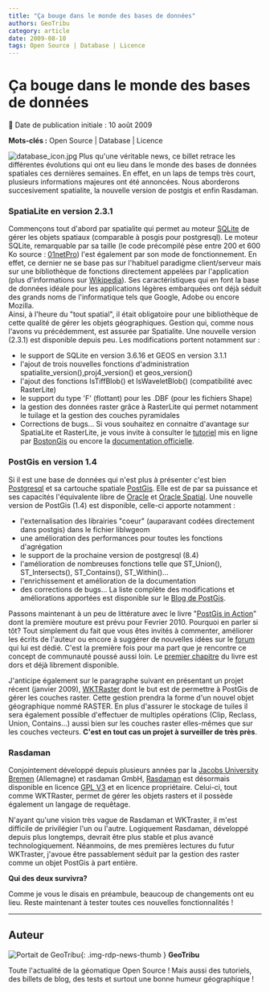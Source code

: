 ```yaml
---
title: "Ça bouge dans le monde des bases de données"
authors: GeoTribu
category: article
date: 2009-08-10
tags: Open Source | Database | Licence
---
```


# Ça bouge dans le monde des bases de données


:calendar: Date de publication initiale : 10 août 2009

**Mots-clés :** Open Source | Database | Licence


![database_icon.jpg](http://geotribu.net/sites/default/files/Tuto/img/Blog/divers/database_icon.jpg) Plus qu'une véritable news, ce billet retrace les différentes évolutions qui ont eu lieu dans le monde des bases de données spatiales ces dernières semaines. En effet, en un laps de temps très court, plusieurs informations majeures ont été annoncées. Nous aborderons succesivement spatialite, la nouvelle version de postgis et enfin Rasdaman.

### SpatiaLite en version 2.3.1

Commençons tout d'abord par spatialite qui permet au moteur [SQLite](http://www.sqlite.org/) de gérer les objets spatiaux (comparable à posgis pour postgresql). Le moteur SQLite, remarquable par sa taille (le code précompilé pèse entre 200 et 600 Ko source : [01netPro](http://pro.01net.com/editorial/372465/sqlite-devient-la-base-de-donnees-standard-du-web-deconnecte/)) l'est également par son mode de fonctionnement. En effet, ce dernier ne se base pas sur l'habituel paradigme client/serveur mais sur une bibliothèque de fonctions directement appelées par l'application (plus d'informations sur [Wikipedia](http://fr.wikipedia.org/wiki/SQLite)). Ses caractéristiques qui en font la base de données idéale pour les applications légères embarquées ont déjà séduit des grands noms de l'informatique tels que Google, Adobe ou encore Mozilla.  
Ainsi, à l'heure du "tout spatial", il était obligatoire pour une bibliothèque de cette qualité de gérer les objets géographiques. Gestion qui, comme nous l'avons vu précédemment, est assurée par Spatialite. Une nouvelle version (2.3.1) est disponible depuis peu. Les modifications portent notamment sur :

* le support de SQLite en version 3.6.16 et GEOS en version 3.1.1
* l'ajout de trois nouvelles fonctions d'administration spatialite\_version(),proj4\_version() et geos\_version()
* l'ajout des fonctions IsTiffBlob() et IsWaveletBlob() (compatibilité avec RasterLite)
* le support du type 'F' (flottant) pour les .DBF (pour les fichiers Shape)
* la gestion des données raster grâce à RasterLite qui permet notamment le tuilage et la gestion des couches pyramidales
* Corrections de bugs...
Si vous souhaitez en connaitre d'avantage sur SpatiaLite et RasterLite, je vous invite à consulter le [tutoriel](http://www.bostongis.com/PrinterFriendly.aspx?content_name=spatialite_tut01) mis en ligne par [BostonGis](http://www.bostongis.com/) ou encore la [documentation officielle](http://www.gaia-gis.it/spatialite/docs.html).

### PostGis en version 1.4

Si il est une base de données qui n'est plus à présenter c'est bien [Postgresql](http://www.postgresql.org/) et sa cartouche spatiale [PostGis](http://postgis.refractions.net/). Elle est de par sa puissance et ses capacités l'équivalente libre de [Oracle](http://fr.wikipedia.org/wiki/Oracle_Database) et [Oracle Spatial](http://www.oracle.com/technology/products/spatial/index.html). Une nouvelle version de PostGis (1.4) est disponible, celle-ci apporte notamment :

* l'externalisation des librairies "coeur" (auparavant codées directement dans postgis) dans le fichier liblwgeom
* une amélioration des performances pour toutes les fonctions d'agrégation
* le support de la prochaine version de postgresql (8.4)
* l'amélioration de nombreuses fonctions telle que ST\_Union(), ST\_Intersects(), ST\_Contains(), ST\_Within()...
* l'enrichissement et amélioration de la documentation
* des corrections de bugs...
La liste complète des modifications et améliorations apportées est disponible sur le [Blog de PostGis](http://www.postgresonline.com/journal/index.php?/archives/128-PostGIS-1.4-is-finally-out-and-other-news.html).

Passons maintenant à un peu de littérature avec le livre "[PostGis in Action](http://www.manning.com/obe/)" dont la première mouture est prévu pour Fevrier 2010. Pourquoi en parler si tôt? Tout simplement du fait que vous êtes invités à commenter, améliorer les écrits de l'auteur ou encore à suggérer de nouvelles idées sur le [forum](http://www.manning-sandbox.com/forum.jspa?forumID=565) qui lui est dédié. C'est la première fois pour ma part que je rencontre ce concept de communauté poussé aussi loin. Le [premier chapitre](http://www.manning.com/obe/PostGIS_MEAPCH01.pdf) du livre est dors et déjà librement disponible.

J'anticipe également sur le paragraphe suivant en présentant un projet récent (janvier 2009), [WKTRaster](http://trac.osgeo.org/postgis/wiki/WKTRaster) dont le but est de permettre à PostGis de gérer les couches raster. Cette gestion prendra la forme d'un nouvel objet géographique nommé RASTER. En plus d'assurer le stockage de tuiles il sera également possible d'effectuer de multiples opérations (Clip, Reclass, Union, Contains...) aussi bien sur les couches raster elles-mêmes que sur les couches vecteurs. **C'est en tout cas un projet à surveiller de très près**.

### Rasdaman

Conjointement développé depuis plusieurs années par la [Jacobs University Bremen](http://fr.wikipedia.org/wiki/Jacobs_University_Bremen) (Allemagne) et rasdaman GmbH, [Rasdaman](http://www.rasdaman.org/) est désormais disponible en licence [GPL V3](http://fr.wikipedia.org/wiki/Licence_publique_g%C3%A9n%C3%A9rale_GNU) et en licence propriétaire. Celui-ci, tout comme WKTRaster, permet de gérer les objets rasters et il possède également un langage de requêtage.

N'ayant qu'une vision très vague de Rasdaman et WKTraster, il m'est difficile de privilégier l'un ou l'autre. Logiquement Rasdaman, développé depuis plus longtemps, devrait être plus stable et plus avancé technologiquement. Néanmoins, de mes premières lectures du futur WKTraster, j'avoue être passablement séduit par la gestion des raster comme un objet PostGis à part entière.

**Qui des deux survivra?**

Comme je vous le disais en préambule, beaucoup de changements ont eu lieu. Reste maintenant à tester toutes ces nouvelles fonctionnalités !



----

## Auteur

![Portait de GeoTribu](https://cdn.geotribu.fr/images/internal/charte/geotribu\_logo\_64x64.png){: .img-rdp-news-thumb }
**GeoTribu**

Toute l'actualité de la géomatique Open Source ! Mais aussi des tutoriels, des billets de blog, des tests et surtout une bonne humeur géographique !
